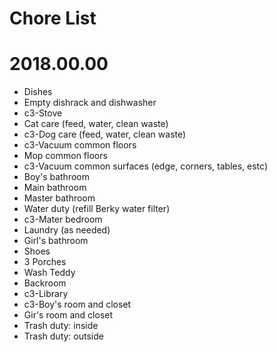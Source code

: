 # Chore List
# 2018.00.00
   * Dishes
   * Empty dishrack and dishwasher
   * c3-Stove
   * Cat care (feed, water, clean waste)
   * c3-Dog care (feed, water, clean waste)
   * c3-Vacuum common floors
   * Mop common floors
   * c3-Vacuum common surfaces (edge, corners, tables, estc)
   * Boy's bathroom
   * Main bathroom
   * Master bathroom
   * Water duty (refill Berky water filter)
   * c3-Mater bedroom
   * Laundry (as needed)
   * Girl's bathroom
   * Shoes
   * 3 Porches
   * Wash Teddy
   * Backroom
   * c3-Library
   * c3-Boy's room and closet
   * Gir's room and closet
   * Trash duty: inside
   * Trash duty: outside
